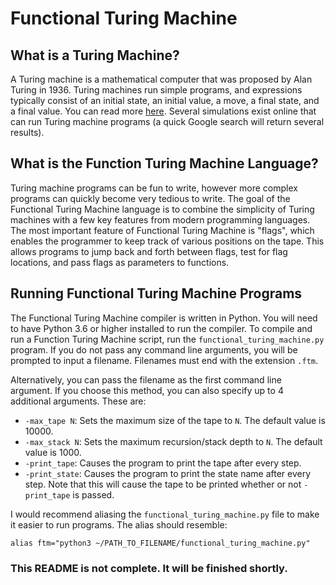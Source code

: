 # Functional Turing Machine

## What is a Turing Machine?
A Turing machine is a mathematical computer that was proposed by Alan Turing in 1936. Turing machines run simple programs, and expressions typically consist of an initial state, an initial value, a move, a final state, and a final value. You can read more [here](https://en.wikipedia.org/wiki/Turing_machine). Several simulations exist online that can run Turing machine programs (a quick Google search will return several results).

## What is the Function Turing Machine Language?
Turing machine programs can be fun to write, however more complex programs can quickly become very tedious to write. The goal of the Functional Turing Machine language is to combine the simplicity of Turing machines with a few key features from modern programming languages. The most important feature of Functional Turing Machine is "flags", which enables the programmer to keep track of various positions on the tape. This allows programs to jump back and forth between flags, test for flag locations, and pass flags as parameters to functions.

## Running Functional Turing Machine Programs
The Functional Turing Machine compiler is written in Python. You will need to have Python 3.6 or higher installed to run the compiler. To compile and run a Function Turing Machine script, run the `functional_turing_machine.py` program. If you do not pass any command line arguments, you will be prompted to input a filename. Filenames must end with the extension `.ftm`.

Alternatively, you can pass the filename as the first command line argument. If you choose this method, you can also specify up to 4 additional arguments. These are:
- `-max_tape N`: Sets the maximum size of the tape to `N`. The default value is 10000.
- `-max_stack N`: Sets the maximum recursion/stack depth to `N`. The default value is 1000.
- `-print_tape`: Causes the program to print the tape after every step.
- `-print_state`: Causes the program to print the state name after every step. Note that this will cause the tape to be printed whether or not `-print_tape` is passed.

I would recommend aliasing the `functional_turing_machine.py` file to make it easier to run programs. The alias should resemble:

    alias ftm="python3 ~/PATH_TO_FILENAME/functional_turing_machine.py"

### This README is not complete. It will be finished shortly.
